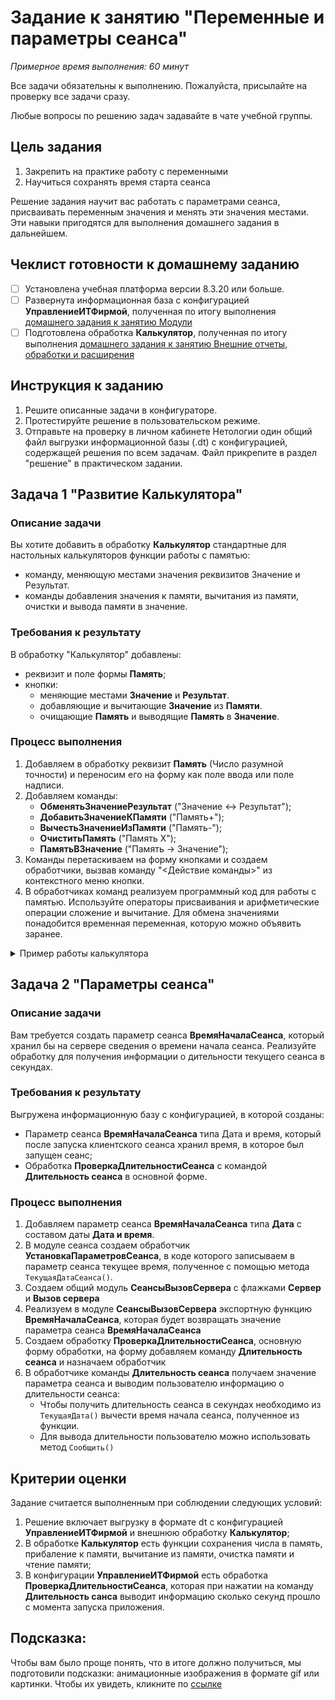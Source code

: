 # Задание к занятию "Переменные и параметры сеанса"
_Примерное время выполнения: 60 минут_

Все задачи обязательны к выполнению. Пожалуйста, присылайте на проверку все задачи сразу.

Любые вопросы по решению задач задавайте в чате учебной группы.

## Цель задания

1. Закрепить на практике работу с переменными
2. Научиться сохранять время старта сеанса

Решение задания научит вас работать с параметрами сеанса, присваивать переменным значения и менять эти значения местами. Эти навыки пригодятся для выполнения домашнего задания в дальнейшем.

## Чеклист готовности к домашнему заданию

- [ ] Установлена учебная платформа версии 8.3.20 или больше.
- [ ] Развернута информационная база с конфигурацией **УправлениеИТФирмой**, полученная по итогу выполнения [домашнего задания к занятию Модули](/homework-2-1.md)
- [ ] Подготовлена обработка **Калькулятор**, полученная по итогу выполнения [домашнего задания к занятию Внешние отчеты, обработки и расширения](/homework-1-6.md)

## Инструкция к заданию

1. Решите описанные задачи в конфигураторе.
2. Протестируйте решение в пользовательском режиме.
3. Отправьте на проверку в личном кабинете Нетологии один общий файл выгрузки информационной базы (.dt) с конфигурацией, содержащей решения по всем задачам. Файл прикрепите в раздел "решение" в практическом задании.

## Задача 1 "Развитие Калькулятора"

### Описание задачи

Вы хотите добавить в обработку **Калькулятор** стандартные для настольных калькуляторов функции работы с памятью:
- команду, меняющую местами значения реквизитов Значение и Результат.
- команды добавления значения к памяти, вычитания из памяти, очистки и вывода памяти в значение.

### Требования к результату
В обработку "Калькулятор" добавлены:
* реквизит и поле формы **Память**;
* кнопки:
  * меняющие местами **Значение** и **Результат**.
  * добавляющие и вычитающие **Значение** из **Памяти**.
  * очищающие **Память** и выводящие **Память** в **Значение**.

### Процесс выполнения

1. Добавляем в обработку реквизит **Память** (Число разумной точности) и переносим его на форму как поле ввода или поле надписи.
2. Добавляем команды:
    * **ОбменятьЗначениеРезультат** ("Значение <-> Результат");
    * **ДобавитьЗначениеКПамяти** ("Память+");
    * **ВычестьЗначениеИзПамяти** ("Память-");
    * **ОчиститьПамять** ("Память Х");
    * **ПамятьВЗначение** ("Память -> Значение");
3. Команды перетаскиваем на форму кнопками и создаем обработчики, вызвав команду "<Действие команды>" из контекстного меню кнопки.
4. В обработчиках команд реализуем программный код для работы с памятью. Используйте операторы присваивания и арифметические операции сложение и вычитание. Для обмена значениями понадобится временная переменная, которую можно объявить заранее.

<details>
      <summary>Пример работы калькулятора</summary>

<p align="center" width="100%">
  <img width="75%" src="Examples/img/example-2-2-1.gif"> 
</p>

</details>

## Задача 2 "Параметры сеанса"

### Описание задачи
Вам требуется создать параметр сеанса **ВремяНачалаСеанса**, который хранил бы на сервере сведения о времени начала сеанса. Реализуйте обработку для получения информации о дительности текущего сеанса в секундах.

### Требования к результату
Выгружена информационную базу с конфигурацией, в которой созданы:
- Параметр сеанса **ВремяНачалаСеанса** типа Дата и время, который после запуска клиентского сеанса хранил время, в которое был запущен сеанс;
- Обработка **ПроверкаДлительностиСеанса** с командой **Длительность сеанса** в основной форме.

### Процесс выполнения

1. Добавляем параметр сеанса **ВремяНачалаСеанса** типа **Дата** с составом даты **Дата и время**.
2. В модуле сеанса создаем обработчик **УстановкаПараметровСеанса**, в коде которого записываем в параметр сеанса текущее время, полученное с помощью метода `ТекущаяДатаСеанса()`.
3. Создаем общий модуль **СеансыВызовСервера** с флажками **Сервер** и **Вызов сервера**
4. Реализуем в модуле **СеансыВызовСервера** экспортную функцию **ВремяНачалаСеанса**, которая будет возвращать значение параметра сеанса **ВремяНачалаСеанса**
5. Создаем обработку **ПроверкаДлительностиСеанса**, основную форму обработки, на форму добавляем команду **Длительность сеанса** и назначаем обработчик
6. В обработчике команды **Длительность сеанса** получаем значение параметра сеанса и выводим пользователю информацию о длительности сеанса:
    - Чтобы получить длительность сеанса в секундах необходимо из `ТекущаяДата()` вычести время начала сеанса, полученное из функции.
    - Для вывода длительности пользователю можно использовать метод `Сообщить()`

## Критерии оценки

Задание считается выполненным при соблюдении следующих условий:
1. Решение включает выгрузку в формате dt с конфигурацией **УправлениеИТФирмой** и внешнюю обработку **Калькулятор**;
2. В обработке **Калькулятор** есть функции сохранения числа в память, прибаление к памяти, вычитание из памяти, очистка памяти и чтение памяти;
3. В конфигурации **УправлениеИТФирмой** есть обработка **ПроверкаДлительностиСеанса**, которая при нажатии на команду **Длительность санса** выводит информацию сколько секунд прошло с момента запуска приложения.

## Подсказка:

Чтобы вам было проще понять, что в итоге должно получиться, мы подготовили подсказки: анимационные изображения в формате gif или картинки. Чтобы их увидеть, кликните по [ссылке](Examples/homework-2-2-example.md)
